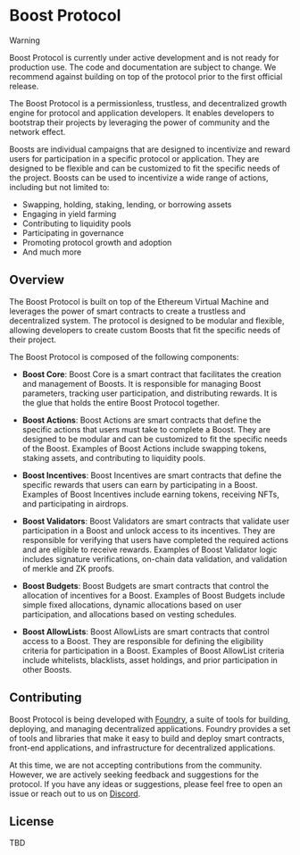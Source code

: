 # Boost Protocol

> [!WARNING]
> Boost Protocol is currently under active development and is not ready for production use. The code and documentation are subject to change. We recommend against building on top of the protocol prior to the first official release.

The Boost Protocol is a permissionless, trustless, and decentralized growth engine for protocol and application developers. It enables developers to bootstrap their projects by leveraging the power of community and the network effect.

Boosts are individual campaigns that are designed to incentivize and reward users for participation in a specific protocol or application. They are designed to be flexible and can be customized to fit the specific needs of the project. Boosts can be used to incentivize a wide range of actions, including but not limited to:

- Swapping, holding, staking, lending, or borrowing assets
- Engaging in yield farming
- Contributing to liquidity pools
- Participating in governance
- Promoting protocol growth and adoption
- And much more

## Overview

The Boost Protocol is built on top of the Ethereum Virtual Machine and leverages the power of smart contracts to create a trustless and decentralized system. The protocol is designed to be modular and flexible, allowing developers to create custom Boosts that fit the specific needs of their project.

The Boost Protocol is composed of the following components:

- **Boost Core**: Boost Core is a smart contract that facilitates the creation and management of Boosts. It is responsible for managing Boost parameters, tracking user participation, and distributing rewards. It is the glue that holds the entire Boost Protocol together.

- **Boost Actions**: Boost Actions are smart contracts that define the specific actions that users must take to complete a Boost. They are designed to be modular and can be customized to fit the specific needs of the Boost. Examples of Boost Actions include swapping tokens, staking assets, and contributing to liquidity pools.

- **Boost Incentives**: Boost Incentives are smart contracts that define the specific rewards that users can earn by participating in a Boost. Examples of Boost Incentives include earning tokens, receiving NFTs, and participating in airdrops.

- **Boost Validators**: Boost Validators are smart contracts that validate user participation in a Boost and unlock access to its incentives. They are responsible for verifying that users have completed the required actions and are eligible to receive rewards. Examples of Boost Validator logic includes signature verifications, on-chain data validation, and validation of merkle and ZK proofs.

- **Boost Budgets**: Boost Budgets are smart contracts that control the allocation of incentives for a Boost. Examples of Boost Budgets include simple fixed allocations, dynamic allocations based on user participation, and allocations based on vesting schedules.

- **Boost AllowLists**: Boost AllowLists are smart contracts that control access to a Boost. They are responsible for defining the eligibility criteria for participation in a Boost. Examples of Boost AllowList criteria include whitelists, blacklists, asset holdings, and prior participation in other Boosts.

## Contributing

Boost Protocol is being developed with [Foundry](https://getfoundry.sh), a suite of tools for building, deploying, and managing decentralized applications. Foundry provides a set of tools and libraries that make it easy to build and deploy smart contracts, front-end applications, and infrastructure for decentralized applications.

At this time, we are not accepting contributions from the community. However, we are actively seeking feedback and suggestions for the protocol. If you have any ideas or suggestions, please feel free to open an issue or reach out to us on [Discord](https://discord.gg/boost-protocol).

## License

TBD